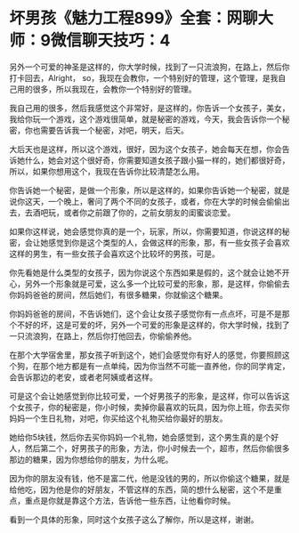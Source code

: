 # 坏男孩《魅力工程899》全套：网聊大师：9微信聊天技巧：4

另外一个可爱的神圣是这样的，你大学时候，找到了一只流浪狗，在路上，然后你打卡回去，Alright， so，我现在会教你，一个特别好的管理，这个管理，是我自己用的很多，所以我现在，会教你一个特别好的管理。

我自己用的很多，然后我感觉这个非常好，是这样的，你告诉一个女孩子，美女，我给你玩一个游戏，这个游戏很简单，就是秘密的游戏，今天，我会告诉你一个秘密，你也需要告诉我一个秘密，对吧，明天，后天。

大后天也是这样，所以这个游戏，很好，因为这个女孩子，她会每天在想，你会告诉她什么，她会对这个很好奇，你需要知道女孩子跟小猫一样的，她们都很好奇，所以，如果你想用这个，我现在告诉你比较清楚怎么用。

你告诉她一个秘密，是做一个形象，所以是这样的，如果你告诉她一个秘密，就是说你这天，一个晚上，奢问了两个不同的女孩子，或者，你在大学的时候会偷偷出去，去酒吧玩，或者你之前跟了你的，之前女朋友的闺蜜谈恋爱。

如果你这样说，她会感觉你真的是一个，玩家，所以，你需要知道，你说这样的秘密，会让她感觉到你是这个类型的人，会做这样的形象，那，有一些女孩子会喜欢这样的男生，有一些女孩子会喜欢这个比较坏的男孩，可是。

你先看她是什么类型的女孩子，因为你说这个东西如果是假的，这个就会让她不开心，另外一个形象就是可爱，这么多一个比较可爱的形象，那，是这样，你偷偷去你妈妈爸爸的房间，然后她们，有很多糖果，你就偷这个糖果。

你妈妈爸爸的房间，不告诉她们，这个会让女孩子感觉你有一点点坏，可是不是那个不好的坏，这是可爱的坏，另外一个可爱的形象是这样的，你大学时候，找到了一只流浪狗，在路上，然后你打他回去，你偷偷养他。

在那个大学宿舍里，那女孩子听到这个，她们会感觉你有好人的感觉，你要照顾这个狗，在那个地方都是有一点单纯，因为你当然不可能一直养他，你的同学肯定，会告诉那边的老安，或者老阿姨或者这样。

可是这个会让她感觉到你比较可爱，一个好男孩子的形象，是这样，你可以告诉这个女孩子，你的秘密是，你小时候，卖掉你最喜欢的玩具，因为你上班，你去买你妈妈一个生日礼物，对吧，你买给这个礼物买给你最好的朋友。

她给你5块钱，然后你去买你妈妈一个礼物，她会感觉到，这个男生真的是个好人，然后第二个，好男孩子的形象，方法，你小时候去一个，超市，然后你偷很多那边的糖果，因为你想给你的朋友，为什么呢。

因为你的朋友没有钱，他不是富二代，他是没钱的男的，所以你偷这个糖果，就是给他吃，因为他是你的好朋友，不管这样的东西，简的想什么秘密，这个不是重点，重点是你就是靠这个方法，告诉他一些东西，让他看你时候。

看到一个具体的形象，同时这个女孩子这么了解你，所以是这样，谢谢。